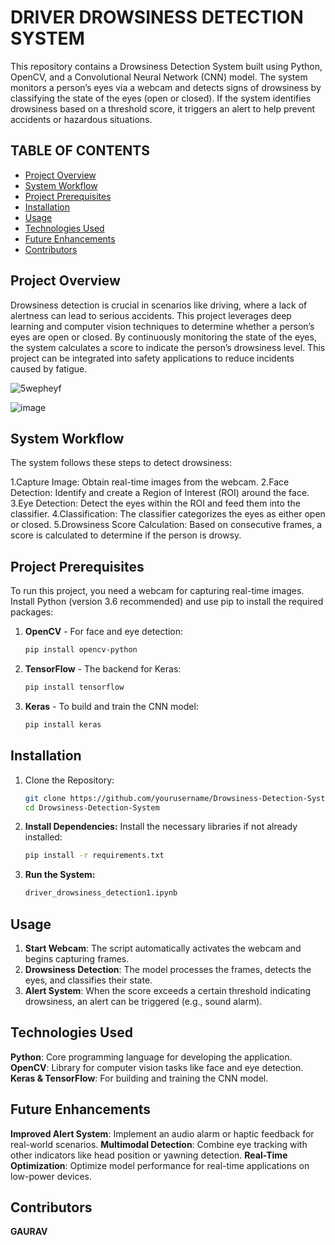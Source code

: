 # DRIVER DROWSINESS DETECTION SYSTEM
 This repository contains a Drowsiness Detection System built using Python, OpenCV, and a Convolutional Neural Network (CNN) model. The system monitors a person’s eyes via a webcam and detects signs of drowsiness by classifying the state of the eyes (open or closed). If the system identifies drowsiness based on a threshold score, it triggers an alert to help prevent accidents or hazardous situations.
## TABLE OF CONTENTS
- [Project Overview](#project-overview)
- [System Workflow](#system-workflow)
- [Project Prerequisites](#project-prerequisites)
- [Installation](#installation)
- [Usage](#usage)
- [Technologies Used](#technologies-Used)
- [Future Enhancements](#future-enhancements)
- [Contributors](#contributors)
## Project Overview
Drowsiness detection is crucial in scenarios like driving, where a lack of alertness can lead to serious accidents. This project leverages deep learning and computer vision techniques to determine whether a person’s eyes are open or closed. By continuously monitoring the state of the eyes, the system calculates a score to indicate the person’s drowsiness level. This project can be integrated into safety applications to reduce incidents caused by fatigue.


![5wepheyf](https://github.com/user-attachments/assets/7157de13-a434-423e-9054-882cb8d6f756)

![image](https://github.com/user-attachments/assets/d1ebc53b-2d6e-4848-b8e2-7cbfe0b31261)

## System Workflow
The system follows these steps to detect drowsiness:

1.Capture Image: Obtain real-time images from the webcam.
2.Face Detection: Identify and create a Region of Interest (ROI) around the face.
3.Eye Detection: Detect the eyes within the ROI and feed them into the classifier.
4.Classification: The classifier categorizes the eyes as either open or closed.
5.Drowsiness Score Calculation: Based on consecutive frames, a score is calculated to determine if the person is drowsy.

## Project Prerequisites
To run this project, you need a webcam for capturing real-time images. Install Python (version 3.6 recommended) and use pip to install the required packages:
1. **OpenCV** - For face and eye detection:
    ```bash
    pip install opencv-python
    ```
2. **TensorFlow** - The backend for Keras:
    ```bash
    pip install tensorflow
    ```
3. **Keras** - To build and train the CNN model:
    ```bash
    pip install keras
    ```
## **Installation**
1. Clone the Repository:
    ```bash
    git clone https://github.com/yourusername/Drowsiness-Detection-System.git
    cd Drowsiness-Detection-System
    ```
2. **Install Dependencies:** Install the necessary libraries if not already installed:
    ```bash
    pip install -r requirements.txt
    ```
3. **Run the System:**
    ```bash
   driver_drowsiness_detection1.ipynb
    ```
## Usage
1. **Start Webcam**: The script automatically activates the webcam and begins capturing frames.
2. **Drowsiness Detection**: The model processes the frames, detects the eyes, and classifies their state.
3. **Alert System**: When the score exceeds a certain threshold indicating drowsiness, an alert can be triggered (e.g., sound alarm).

## Technologies Used

**Python**: Core programming language for developing the application.
**OpenCV**: Library for computer vision tasks like face and eye detection.
**Keras & TensorFlow**: For building and training the CNN model.

## Future Enhancements
**Improved Alert System**: Implement an audio alarm or haptic feedback for real-world scenarios.
**Multimodal Detection**: Combine eye tracking with other indicators like head position or yawning detection.
**Real-Time Optimization**: Optimize model performance for real-time applications on low-power devices.
## Contributors
**GAURAV**










